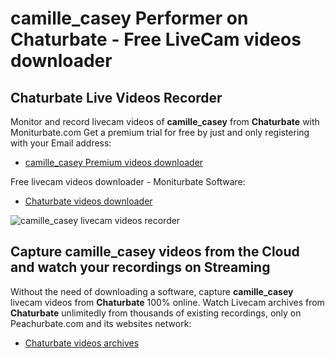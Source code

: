 # camille_casey Performer on Chaturbate - Free LiveCam videos downloader

## Chaturbate Live Videos Recorder

Monitor and record livecam videos of **camille_casey** from **Chaturbate** with Moniturbate.com
Get a premium trial for free by just and only registering with your Email address:
* [camille_casey Premium videos downloader](https://moniturbate.com/request-demo-licence-key.html)

Free livecam videos downloader - Moniturbate Software:
* [Chaturbate videos downloader](https://moniturbate.com/moniturbate-download-software.html)

![camille_casey livecam videos recorder](https://peachurnet.com/templates/moniturbate-software.png)


## Capture camille_casey videos from the Cloud and watch your recordings on Streaming

Without the need of downloading a software, capture **camille_casey** livecam videos from **Chaturbate** 100% online.
Watch Livecam archives from **Chaturbate** unlimitedly from thousands of existing recordings, only on Peachurbate.com and its websites network:
* [Chaturbate videos archives](https://peachurnet.com/)